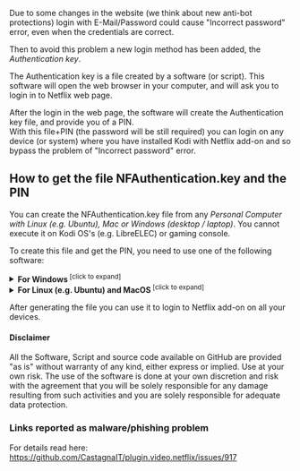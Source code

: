 Due to some changes in the website (we think about new anti-bot protections)
login with E-Mail/Password could cause "Incorrect password" error, even when the credentials are correct.

Then to avoid this problem a new login method has been added, the _Authentication key_.

The Authentication key is a file created by a software (or script).
This software will open the web browser in your computer, and will ask you to login in to Netflix web page.

After the login in the web page, the software will create the Authentication key file, and provide you of a PIN.<br/>
With this file+PIN (the password will be still required) you can login on any device (or system) where you have installed Kodi with Netflix add-on and so bypass the problem of "Incorrect password" error.

## How to get the file NFAuthentication.key and the PIN

You can create the NFAuthentication.key file from any _Personal Computer with Linux (e.g. Ubuntu), Mac or Windows (desktop / laptop)_. You cannot execute it on Kodi OS's (e.g. LibreELEC) or gaming console.

To create this file and get the PIN, you need to use one of the following software:

<details>
<summary><b>For Windows</b><sup> [click to expand]</sup></summary>
<p>

**PREREQUISITE**: Chrome browser or Brave Browser installed

**INSTRUCTIONS**: Download the zip and extract the folder, then run the software and follow the instructions on screen. After you have created the file, you have to open it, with Netflix add-on by choosing the login with "Authentication key". Remember to delete the Authentication key file after login.

**DOWNLOAD**: [NFAuthenticationKey_Windows.zip](https://1drv.ms/f/s!AtyQ3CECpAKXk1HlWbz5Zi4BERLE?e=Nx6Ud4) (Google may report incorrectly as malware, press continue and ignore it)

</p>
</details>

<details>
<summary><b>For Linux (e.g. Ubuntu) and MacOS</b><sup> [click to expand]</sup></summary>
<p>

**PREREQUISITE**: A web browser is required, supported browsers: _Chrome, Chromium, Brave Browser_

**INSTRUCTIONS**: Download the zip, extract the folder and open this folder with the Terminal/Console. Then run the following commands.

Install these python packages:<br/>
`pip install pycryptodomex` (or pip3)<br/>
`pip install websocket-client` (or pip3)

After run the script:<br/>
`python NFAuthenticationKey.py` (or python3)<br/>
Follow the instructions on screen, after you have created the file, you have to open it with Netflix add-on by choosing the login with "Authentication key". Remember to delete the Authentication key file after login.

**DOWNLOAD**: [NFAuthenticationKey_Linux.zip](https://1drv.ms/f/s!AtyQ3CECpAKXk1DYn7WY4Iu8u7eW?e=Jejj9V)

</p>
</details>

After generating the file you can use it to login to Netflix add-on on all your devices.

#### Disclaimer
All the Software, Script and source code available on GitHub are provided "as is" without warranty of any kind, either express or implied. Use at your own risk. The use of the software is done at your own discretion and risk with the agreement that you will be solely responsible for any damage resulting from such activities and you are solely responsible for adequate data protection.

### Links reported as malware/phishing problem

For details read here: https://github.com/CastagnaIT/plugin.video.netflix/issues/917